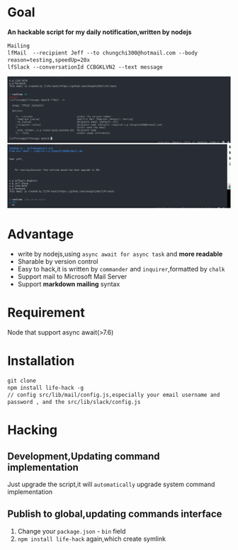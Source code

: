 # Goal

**An hackable script for my daily notification,written by nodejs**

```
Mailing
lfMail  --recipient Jeff --to chungchi300@hotmail.com --body reason=testing,speedUp=20x
lfSlack --conversationId CCBGKLVN2 --text message
```

![help](./presentation/mail-help.png)
![result](./presentation/mail.png)

# Advantage

- write by nodejs,using `async await for async task` and **more readable**
- Sharable by version control
- Easy to hack,it is written by `commander` and `inquirer`,formatted by `chalk`
- Support mail to Microsoft Mail Server
- Support **markdown mailing** syntax

# Requirement

Node that support async await(>7.6)

# Installation

```
git clone
npm install life-hack -g
// config src/lib/mail/config.js,especially your email username and password , and the src/lib/slack/config.js
```

# Hacking

## Development,Updating command implementation

Just upgrade the script,it will `automatically` upgrade system command implementation

## Publish to global,updating commands interface

1. Change your `package.json` - `bin` field
2. `npm install life-hack` again,which create symlink
